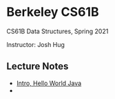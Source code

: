 # Berkeley CS61B

CS61B Data Structures, Spring 2021

Instructor: Josh Hug

## Lecture Notes

* [Intro, Hello World Java](https://github.com/Hannahququ/CS61B-Berkeley/blob/master/cs61b-week-01.md)
* 


